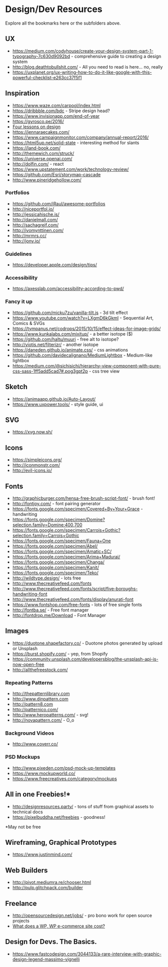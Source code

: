 # Design/Dev Resources

Explore all the bookmarks here or the subfolders above.

## UX

- https://medium.com/codyhouse/create-your-design-system-part-1-typography-7c630d9092bd - comprehensive guide to creating a design system
- http://blog.deathtobullshit.com/ - All you need to read is here... no, really
- https://uxplanet.org/ux-writing-how-to-do-it-like-google-with-this-powerful-checklist-e263cc37f5f1

## Inspiration

- https://www.waze.com/carpool/index.html
- https://dribbble.com/bdc - Stripe design head?
- https://www.invisionapp.com/end-of-year
- https://gyrosco.pe/2016/
- [Four lessons on design](https://blog.prototypr.io/a-designers-four-lessons-on-design-acd8b9080170#.fr1ig9lok)
- https://jennaraecakes.com/
- https://www.campaignmonitor.com/company/annual-report/2016/
- https://html5up.net/solid-state - interesting method for slants
- https://land-book.com/
- http://themewich.com/struck/
- https://universe.openai.com/
- http://dolfin.com/ - react
- https://www.upstatement.com/work/technology-review/
- https://github.com/Esri/storymap-cascade
- http://www.pineridgehollow.com/

### Portfolios

- https://github.com/iRaul/awesome-portfolios
- http://niceportfol.io/
- http://jessicahische.is/
- http://danielmall.com/
- http://sachagreif.com/
- http://ivomynttinen.com/
- http://mrmrs.cc/
- http://jony.io/

### Guidelines

- https://developer.apple.com/design/tips/

### Accessibility

- https://axesslab.com/accessibility-according-to-pwd/

### Fancy it up

- https://github.com/micku7zu/vanilla-tilt.js - 3d tilt effect
- https://www.youtube.com/watch?v=LXgmD6kGkmI - Sequential Art, Comics & SVGs
- https://tympanus.net/codrops/2015/10/15/effect-ideas-for-image-grids/
- https://www.kunkalabs.com/mixitup/ - a better isotope ($)
- https://github.com/haltu/muuri - free alt to isotope?
- http://yiotis.net/filterizr/ - another isotope
- https://daneden.github.io/animate.css/ - css animations
- https://github.com/davidecalignano/MediumLightbox - Medium-like lightbox
- https://medium.com/@sichisichi/hierarchy-view-component-with-pure-css-sass-1ff5add5cad7#.pog3gpt2p - css tree view

## Sketch

- https://animaapp.github.io/Auto-Layout/
- https://www.uxpower.tools/ - style guide, ui

## SVG

- https://xvg.now.sh/

## Icons

- https://simpleicons.org/
- http://iconmonstr.com/
- http://evil-icons.io/

## Fonts

- http://graphicburger.com/hensa-free-brush-script-font/ - brush font!
- http://fontjoy.com/ - font pairing generator
- https://fonts.google.com/specimen/Covered+By+Your+Grace - handwriting
- https://fonts.google.com/specimen/Domine?selection.family=Domine:400,700
- https://fonts.google.com/specimen/Carrois+Gothic?selection.family=Carrois+Gothic
- https://fonts.google.com/specimen/Fauna+One
- https://fonts.google.com/specimen/Abel/
- https://fonts.google.com/specimen/Amatic+SC/
- https://fonts.google.com/specimen/Arima+Madurai/
- https://fonts.google.com/specimen/Changa/
- https://fonts.google.com/specimen/Kanit/
- https://fonts.google.com/specimen/Teko/
- http://wildtype.design/ - lots free
- http://www.thecreativefeed.com/fonts
- http://www.thecreativefeed.com/fonts/script/five-boroughs-handwriting-font
- http://www.thecreativefeed.com/fonts/display/anurati-font
- https://www.fontshop.com/free-fonts - lots of free single fonts
- http://fontba.se/ - Free font manager
- http://fontdrop.me/Download - Font Manager

## Images

- https://duotone.shapefactory.co/ - Duotone photos generated by upload or Unsplash
- https://burst.shopify.com/ - yep, from Shopify
- https://community.unsplash.com/developersblog/the-unsplash-api-is-now-open-free
- http://allthefreestock.com/

### Repeating Patterns

- http://thepatternlibrary.com
- http://www.dinpattern.com
- http://pattern8.com
- http://patternico.com/
- http://www.heropatterns.com/ - svg!
- http://novapattern.com/ - O_o

### Background Videos

- http://www.coverr.co/

### PSD Mockups

- http://www.pixeden.com/psd-mock-up-templates
- https://www.mockupworld.co/
- https://www.freecreatives.com/category/mockups

## All in one Freebies!*

- http://designresources.party/ - tons of stuff from graphical assets to technical docs
- https://pixelbuddha.net/freebies - goodness!

*May not be free

## Wireframing, Graphical Prototypes

- https://www.justinmind.com/

## Web Builders

- http://pivot.mediumra.re/chooser.html
- http://pulp.glitchpack.com/builder


## Freelance

- http://opensourcedesign.net/jobs/ - pro bono work for open source projects
- [What does a WP, WP e-commerce site cost?](https://codeable.io/wordpress-website-ecommerce-cost/?utm_source=designernews)

## Design for Devs. The Basics.

- https://www.fastcodesign.com/3044133/a-rare-interview-with-graphic-design-legend-massimo-vignelli
